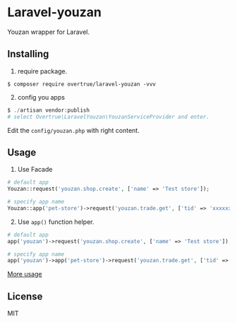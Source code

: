 # Laravel-youzan

Youzan wrapper for Laravel.

## Installing

1. require package.
```shell
$ composer require overtrue/laravel-youzan -vvv
```

2. config you apps 

```php
$ ./artisan vendor:publish 
# select Overtrue\LaravelYouzan\YouzanServiceProvider and enter.
```

Edit the `config/youzan.php` with right content.

## Usage

1. Use Facade

```php
# default app
Youzan::request('youzan.shop.create', ['name' => 'Test store']);

# specify app name
Youzan::app('pet-store')->request('youzan.trade.get', ['tid' => 'xxxxxxx']);
```

2. Use `app()` function helper.

```php
# default app
app('youzan')->request('youzan.shop.create', ['name' => 'Test store']);

# specify app name
app('youzan')->app('pet-store')->request('youzan.trade.get', ['tid' => 'xxxxxxx']);
```

[More usage](https://github.com/HanSon/youzan-sdk)

## License

MIT
